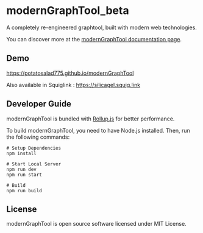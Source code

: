 # modernGraphTool_beta

A completely re-engineered graphtool, built with modern web technologies.

You can discover more at the [modernGraphTool documentation page][DOCS].

## Demo

https://potatosalad775.github.io/modernGraphTool

Also available in Squiglink : https://silicagel.squig.link

## Developer Guide

modernGraphTool is bundled with [Rollup.js][ROLLUP] for better performance.

To build modernGraphTool, you need to have Node.js installed. Then, run the following commands:

```
# Setup Dependencies
npm install

# Start Local Server
npm run dev
npm run start

# Build
npm run build
```

## License

modernGraphTool is open source software licensed under MIT License.

[CRINGRAPH]: https://github.com/mlochbaum/CrinGraph
[VSCODE]: https://code.visualstudio.com/
[VSCODE_LIVE_PREVIEW]: https://marketplace.visualstudio.com/items?itemName=ms-vscode.live-server
[ROLLUP]: https://rollupjs.org/
[SQUIGLINK_LAB]: https://github.com/squiglink/lab
[DOCS]: https://potatosalad775.github.io/modernGraphTool/docs